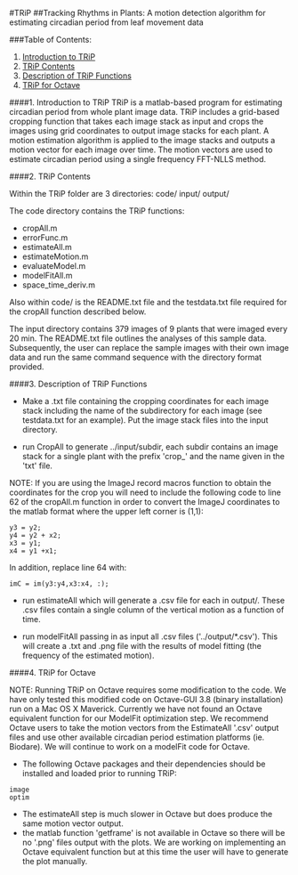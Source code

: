 #TRiP 
##Tracking Rhythms in Plants: A motion detection algorithm for estimating circadian period from leaf movement data

###Table of Contents:
1. [Introduction to TRiP](#intro)
2. [TRiP Contents](#contents)
3. [Description of TRiP Functions](#desc)
4. [TRiP for Octave](#octave)


####<a id="intro"></a>1. Introduction to TRiP
TRiP is a matlab-based program for estimating circadian period from whole plant image data. TRiP includes a grid-based cropping function that takes each image stack as input and crops the images using grid coordinates to output image stacks for each plant. A motion estimation algorithm is applied to the image stacks and outputs a motion vector for each image over time. The motion vectors are used to estimate circadian period using a single frequency FFT-NLLS method. 

####<a id="contents"></a>2. TRiP Contents 

Within the TRiP folder are 3 directories: code/ input/ output/

The code directory contains the TRiP functions:

* cropAll.m
* errorFunc.m
* estimateAll.m
* estimateMotion.m
* evaluateModel.m
* modelFitAll.m
* space_time_deriv.m

Also within code/ is the README.txt file and the testdata.txt file required for the cropAll function described below.

The input directory contains 379 images of 9 plants that were imaged every 20 min. The README.txt file outlines the analyses of this sample data. Subsequently, the user can replace the sample images with their own image data and run the same command sequence with the directory format provided. 

####<a id="desc"></a>3. Description of TRiP Functions

* Make a .txt file containing the cropping coordinates for each image stack including the name of the subdirectory for each image (see testdata.txt for an example). Put the image stack files into the input directory. 

* run CropAll to generate ../input/subdir, each subdir contains an image stack for a single plant with the prefix 'crop_' and the name given in the 'txt' file.

NOTE: If you are using the ImageJ record macros function to obtain the coordinates for the crop you will need to include the following code to line 62 of the cropAll.m function in order to convert the ImageJ coordinates to the matlab format where the upper left corner is (1,1):

```
y3 = y2;
y4 = y2 + x2;
x3 = y1;
x4 = y1 +x1;
```

In addition, replace line 64 with:
```
imC = im(y3:y4,x3:x4, :);
```

* run estimateAll which will generate a .csv file for each <subdir> in output/. These .csv files contain a single column of the vertical motion as a function of time.

* run modelFitAll passing in as input all .csv files ('../output/*.csv'). This will create a .txt and .png file with the results of model fitting (the frequency of the estimated motion). 

####<a id="octave"></a>4. TRiP for Octave

NOTE: Running TRiP on Octave requires some modification to the code. We have only tested this modified code on Octave-GUI 3.8 (binary installation) run on a Mac OS X Maverick. Currently we have not found an Octave equivalent function for our ModelFit optimization step. We recommend Octave users to take the motion vectors from the EstimateAll '.csv' output files and use other available circadian period estimation platforms (ie. Biodare). We will continue to work on a modelFit code for Octave. 

* The following Octave packages and their dependencies should be installed and loaded prior to running TRiP:
```
image
optim
```
* The estimateAll step is much slower in Octave but does produce the same motion vector output.
* the matlab function 'getframe' is not available in Octave so there will be no '.png' files output with the plots. We are working on implementing an Octave equivalent function but at this time the user will have to generate the plot manually.
